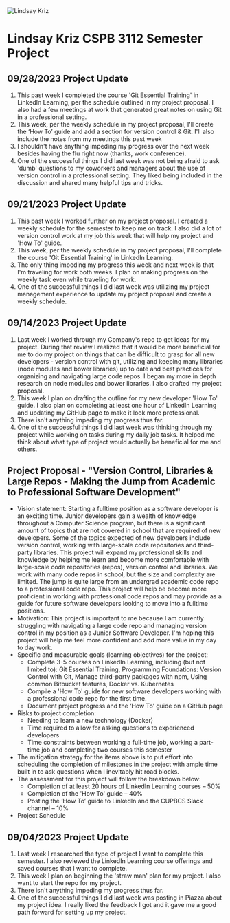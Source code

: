 <picture>
 <img alt="Lindsay Kriz" src="https://media.licdn.com/dms/image/C4E03AQHo6Xd1DD0kvw/profile-displayphoto-shrink_200_200/0/1550700740237?e=1699488000&v=beta&t=rhdeqMWQ9nz5sFMbR6ud_zZyRWbuia8H0MAcfb2y2xk">
</picture>

# Lindsay Kriz CSPB 3112 Semester Project

## 09/28/2023 Project Update
<ol>
 <li>This past week I completed the course 'Git Essential Training' in LinkedIn Learning, per the schedule outlined in my project proposal. I also had a few meetings at work that generated great notes on using Git in a professional setting.</li>
 <li>This week, per the weekly schedule in my project proposal, I'll create the ‘How To’ guide and add a section for version control & Git. I'll also include the notes from my meetings this past week</li>
 <li>I shouldn't have anything impeding my progress over the next week besides having the flu right now (thanks, work conference).</li>
 <li>One of the successful things I did last week was not being afraid to ask 'dumb' questions to my coworkers and managers about the use of version control in a professional setting. They liked being included in the discussion and shared many helpful tips and tricks. </li>
</ol>


## 09/21/2023 Project Update
<ol>
 <li>This past week I worked further on my project proposal. I created a weekly schedule for the semester to keep me on track. I also did a lot of version control work at my job this week that will help my project and 'How To' guide.</li>
 <li>This week, per the weekly schedule in my project proposal, I'll complete the course 'Git Essential Training' in LinkedIn Learning.</li>
 <li>The only thing impeding my progress this week and next week is that I'm traveling for work both weeks. I plan on making progress on the weekly task even while traveling for work.</li>
 <li>One of the successful things I did last week was utilizing my project management experience to update my project proposal and create a weekly schedule. </li>
</ol>


## 09/14/2023 Project Update
<ol>
 <li>Last week I worked through my Company's repo to get ideas for my project. During that review I realized that it would be more beneficial for me to do my project on things that can be difficult to grasp for all new developers - version control with git, utilizing and keeping many libraries (node modules and bower libraries) up to date and best practices for organizing and navigating large code repos. I began my more in depth research on node modules and bower libraries. I also drafted my project proposal.</li>
 <li>This week I plan on drafting the outline for my new developer 'How To' guide. I also plan on completing at least one hour of LinkedIn Learning and updating my GitHub page to make it look more professional.</li>
 <li>There isn't anything impeding my progress thus far.</li>
 <li>One of the successful things I did last week was thinking through my project while working on tasks during my daily job tasks. It helped me think about what type of project would actually be beneficial for me and others. </li>
</ol>


## Project Proposal - "Version Control, Libraries & Large Repos - Making the Jump from Academic to Professional Software Development"
<ul>
 <li>Vision statement: Starting a fulltime position as a software developer is an exciting time. Junior developers gain a wealth of knowledge throughout a Computer Science program, but there is a significant amount of topics that are not covered in school that are required of new developers. Some of the topics expected of new developers include version control, working with large-scale code repositories and third-party libraries. This project will expand my professional skills and knowledge by helping me learn and become more comfortable with large-scale code repositories (repos), version control and libraries. We work with many code repos in school, but the size and complexity are limited. The jump is quite large from an undergrad academic code repo to a professional code repo. This project will help be become more proficient in working with professional code repos and may provide as a guide for future software developers looking to move into a fulltime positions. </li>
 <li>Motivation: This project is important to me because I am currently struggling with navigating a large code repo and managing version control in my position as a Junior Software Developer. I'm hoping this project will help me feel more confident and add more value in my day to day work.</li>
 <li>Specific and measurable goals (learning objectives) for the project:
     <ul>
      <li>Complete 3-5 courses on LinkedIn Learning, including (but not limited to): Git Essential Training, Programming Foundations: Version Control with Git, Manage third-party packages with npm, Using common Bitbucket features, Docker vs. Kubernetes</li>
      <li>Compile a 'How To' guide for new software developers working with a professional code repo for the first time.</li>
      <li>Document project progress and the ‘How To’ guide on a GitHub page</li>
     </ul>
 </li>
 <li>Risks to project completion:
     <ul>
      <li>Needing to learn a new technology (Docker)</li>
      <li>Time required to allow for asking questions to experienced developers</li>
      <li>Time constraints between working a full-time job, working a part-time job and completing two courses this semester</li>
     </ul>
 </li>
 <li>The mitigation strategy for the items above is to put effort into scheduling the completion of milestones in the project with ample time built in to ask questions when I inevitably hit road blocks.</li>
 <li>
  The assessment for this project will follow the breakdown below:
   <ul>
      <li>Completion of at least 20 hours of LinkedIn Learning courses – 50%</li>
      <li>Completion of the 'How To' guide – 40%</li>
      <li>Posting the ‘How To’ guide to LinkedIn and the CUPBCS Slack channel – 10%</li>
     </ul>
 </li>
 <li>Project Schedule</li>
 <div class="row">
</ul>


## 09/04/2023 Project Update
<ol>
 <li>Last week I researched the type of project I want to complete this semester. I also reviewed the LinkedIn Learning course offerings and saved courses that I want to complete.</li>
 <li>This week I plan on beginning the 'straw man' plan for my project. I also want to start the repo for my project.</li>
 <li>There isn't anything impeding my progress thus far.</li>
 <li>One of the successful things I did last week was posting in Piazza about my project idea. I really liked the feedback I got and it gave me a good path forward for setting up my project.</li>
</ol>


